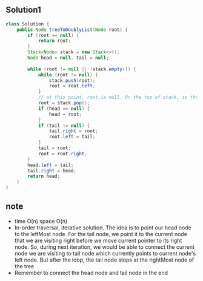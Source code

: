 ## Solution1 
``` java
class Solution {
    public Node treeToDoublyList(Node root) {
        if (root == null) {
            return root;
        }
        Stack<Node> stack = new Stack<>();
        Node head = null, tail = null;
        
        while (root != null || !stack.empty()) {
            while (root != null) {
                stack.push(root);
                root = root.left;
            }
            // at this point, root is null. On the top of stack, is the leftMost node of the tree
            root = stack.pop();
            if (head == null) {
                head = root;
            }
            if (tail != null) {
                tail.right = root;
                root.left = tail;
            }
            tail = root;
            root = root.right;
        }
        head.left = tail;
        tail.right = head;
        return head;
    }
}
```

## note
* time O(n) space O(n)
* In-order traversal, iterative solution. The idea is to point our head node to the leftMost node. For the tail node, we point it to the current node that we are visiting right before we move current pointer to its right node. So, during next iteration, 
we would be able to connect the current node we are visiting to tail node which currently points to current node's left node. 
But after the loop, the tail node stops at the rightMost node of the tree
* Remember to connect the head node and tail node in the end
